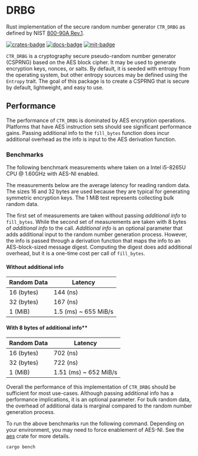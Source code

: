 # DRBG
Rust implementation of the secure random number generator `CTR_DRBG` as
defined by NIST [800-90A Rev.1](https://csrc.nist.gov/publications/detail/sp/800-90a/rev-1/final).

[![crates-badge][crates-badge]][crates-url]
[![docs-badge][docs-badge]][docs-url]
[![mit-badge][mit-badge]][mit-url]

[crates-badge]: https://img.shields.io/crates/v/drbg
[crates-url]: https://crates.io/crates/drbg
[docs-badge]: https://docs.rs/drbg/badge.svg
[docs-url]: https://docs.rs/drbg
[mit-badge]: https://img.shields.io/badge/license-MIT-blue.svg
[mit-url]: https://github.com/dpottavio/drbg/blob/main/LICENSE

`CTR_DRBG` is a cryptography secure pseudo-random number generator
(CSPRNG) based on the AES block cipher. It may be used to generate
encryption keys, nonces, or salts. By default, it is seeded with
entropy from the operating system, but other entropy sources may be
defined using the `Entropy` trait. The goal of this package is to
create a CSPRNG that is secure by default, lightweight, and easy to
use.

## Performance

The performance of `CTR_DRBG` is dominated by AES encryption
operations. Platforms that have AES instruction sets should see
significant performance gains. Passing additional info to the
`fill_bytes` function does incur additional overhead as the info is
input to the AES derivation function.

### Benchmarks

The following benchmark measurements where taken on a Intel i5-8265U
CPU @ 1.60GHz with AES-NI enabled.

The measurements below are the average latency for reading random
data. The sizes 16 and 32 bytes are used because they are typical for
generating symmetric encryption keys. The 1 MiB test represents
collecting bulk random data.

The first set of measurements are taken without passing *additional
info* to `fill_bytes`. While the second set of measurements are taken
with 8 bytes of *additional info* to the call. *Additional info* is an
optional parameter that adds additional input to the random number
generation process. However, the info is passed through a derivation
function that maps the info to an AES-block-sized message
digest. Computing the digest does add additional overhead, but it is a
one-time cost per call of `fill_bytes`.

#### Without additional info

|Random Data |Latency             |
|------------|--------------------|
|16 (bytes)  |144 (ns)            |
|32 (bytes)  |167 (ns)            |
|1 (MiB)     |1.5 (ms) ~ 655 MiB/s|

#### With 8 bytes of additional info**

|Random Data |Latency              |
|------------|---------------------|
|16 (bytes)  |702 (ns)             |
|32 (bytes)  |722 (ns)             |
|1 (MiB)     |1.51 (ms) ~ 652 MiB/s|

Overall the performance of this implementation of `CTR_DRBG` should be
sufficient for most use-cases. Although passing additional info has a
performance implications, it is an optional parameter. For bulk random
data, the overhead of additional data is marginal compared to the
random number generation process.

To run the above benchmarks run the following command. Depending on
your environment, you may need to force enablement of AES-NI. See the
[aes](https://crates.io/crates/aes) crate for more details.

```bash
cargo bench
```
